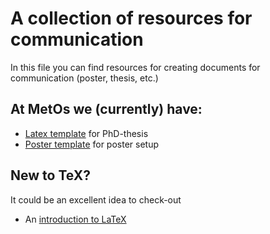 # A collection of resources for communication  

In this file you can find resources for creating documents for communication (poster, thesis, etc.)

## At MetOs we (currently) have: 
- [Latex template](https://github.com/MetOs-UiO/TeXTemplate-PhD-thesis-MetOs) for PhD-thesis 
- [Poster template](https://github.com/MetOs-UiO/uio_geo_poster_template) for poster setup 

## New to TeX? 
It could be an excellent idea to check-out 
- An [introduction to LaTeX](https://github.com/uio-latex/Introduction-to-LaTeX)
